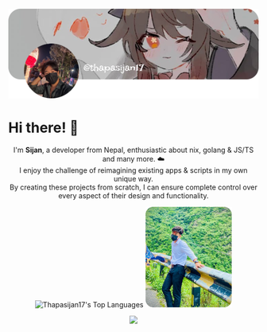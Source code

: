 ![banner](assets/banner.png)

# Hi there! 👋

<p align="center">
  I'm <strong>Sijan</strong>, a developer from Nepal, enthusiastic about nix, golang & JS/TS and many more. ☁️ 
  <br/>I enjoy the challenge of reimagining existing apps & scripts in my own unique way.
  <br/>By creating these projects from scratch, I can ensure complete control over every aspect of their design and functionality.
</p>

<p align="center">
  <a><img alt="Thapasijan17's Top Languages" src="https://denvercoder1-github-readme-stats.vercel.app/api/top-langs/?username=thapasijan17&langs_count=8&layout=compact&theme=react&hide_border=true&bg_color=0d1117&title_color=A594FD&icon_color=A594FD" height="192px"/></a>
  <img alt="This is me!" src="assets/idx.png" height="202px">
</p>

<p align="center">
  <a href="https://skillicons.dev">
    <img src="https://skillicons.dev/icons?i=nix,golang,bash,linux,svelte,git,rust,ae,neovim,docker,ae,blender,bun,c,cpp,cloudflare,debian,discord,express,figma,graphql,ai,java,lua,mongodb,mysql,nextjs,nginx,nodejs,nuxtjs,ps,pnpm,postgres,powershell,pr,prisma,react,redux,sqlite,sass,supabase,tailwind,threejs,vercel,aws,vite,webpack,yarn&perline=16" />
  </a>
</p>
